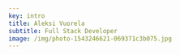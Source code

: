 ```yaml
---
key: intro
title: Aleksi Vuorela
subtitle: Full Stack Developer
image: /img/photo-1543246621-069371c3b075.jpg
---
```

